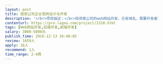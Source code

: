 ```yaml
---                
layout: post       
title: 投资公司企业官网设计与开发           
description: '</br>项目描述：</br>投资类公司的web网站开发，已有域名，需要开发者完成企业网站设计、开发</br></br>项目需求：</br>主要功能是公司简介、新闻资讯、联系方式</br>后台需要留有平时更新、发布新闻资讯和消息的接口</br></br>参考网站风格示例：https://www.blackstone.com/</br></br>人员要求：</br>1、有相关行业企业官网建设经验</br>'     
contenturl: https://pro.lagou.com/project/1310.html      
tags: [Web网站开发,后端开发,前端开发]            
salary: 3000-5000元          
publish_time: 2016-12-13 16:40:02         
review: 1659人                   
apply: 16人                   
recommend: 1人                   
time_range: 2-4周              
---                 
```

